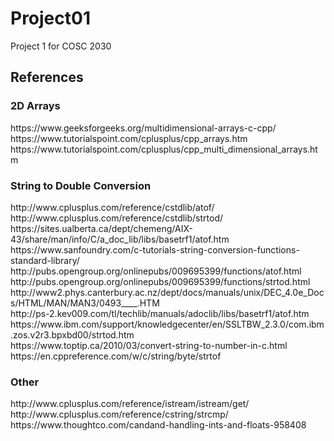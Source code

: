# Project01
Project 1 for COSC 2030
<h2>References</h2>


<h3>2D Arrays</h3>
https://www.geeksforgeeks.org/multidimensional-arrays-c-cpp/
<br>
https://www.tutorialspoint.com/cplusplus/cpp_arrays.htm
<br>
https://www.tutorialspoint.com/cplusplus/cpp_multi_dimensional_arrays.htm



<h3>String to Double Conversion</h3>
http://www.cplusplus.com/reference/cstdlib/atof/
<br>
http://www.cplusplus.com/reference/cstdlib/strtod/
<br>
https://sites.ualberta.ca/dept/chemeng/AIX-43/share/man/info/C/a_doc_lib/libs/basetrf1/atof.htm
<br>
https://www.sanfoundry.com/c-tutorials-string-conversion-functions-standard-library/
<br>
http://pubs.opengroup.org/onlinepubs/009695399/functions/atof.html
<br>
http://pubs.opengroup.org/onlinepubs/009695399/functions/strtod.html
<br>
http://www2.phys.canterbury.ac.nz/dept/docs/manuals/unix/DEC_4.0e_Docs/HTML/MAN/MAN3/0493____.HTM
<br>
http://ps-2.kev009.com/tl/techlib/manuals/adoclib/libs/basetrf1/atof.htm
<br>
https://www.ibm.com/support/knowledgecenter/en/SSLTBW_2.3.0/com.ibm.zos.v2r3.bpxbd00/strtod.htm
<br>
https://www.toptip.ca/2010/03/convert-string-to-number-in-c.html
<br>
https://en.cppreference.com/w/c/string/byte/strtof



<h3>Other</h3>
http://www.cplusplus.com/reference/istream/istream/get/
<br>
http://www.cplusplus.com/reference/cstring/strcmp/
<br>
https://www.thoughtco.com/candand-handling-ints-and-floats-958408

